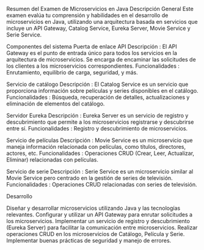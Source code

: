 Resumen del Examen de Microservicios en Java
Descripción General
Este examen evalúa tu comprensión y habilidades en el desarrollo de microservicios en Java, utilizando una arquitectura basada en servicios que incluye un API Gateway, Catalog Service, Eureka Server, Movie Service y Serie Service.

Componentes del sistema
Puerta de enlace API
Descripción : El API Gateway es el punto de entrada único para todos los servicios en la arquitectura de microservicios. Se encarga de encaminar las solicitudes de los clientes a los microservicios correspondientes.
Funcionalidades : Enrutamiento, equilibrio de carga, seguridad, y más.

Servicio de catálogo
Descripción : El Catalog Service es un servicio que proporciona información sobre películas y series disponibles en el catálogo.
Funcionalidades : Búsqueda, recuperación de detalles, actualizaciones y eliminación de elementos del catálogo.

Servidor Eureka
Descripción : Eureka Server es un servicio de registro y descubrimiento que permite a los microservicios registrarse y descubrirse entre sí.
Funcionalidades : Registro y descubrimiento de microservicios.

Servicio de películas
Descripción : Movie Service es un microservicio que maneja información relacionada con películas, como títulos, directores, actores, etc.
Funcionalidades : Operaciones CRUD (Crear, Leer, Actualizar, Eliminar) relacionadas con películas.

Servicio de serie
Descripción : Serie Service es un microservicio similar al Movie Service pero centrado en la gestión de series de televisión.
Funcionalidades : Operaciones CRUD relacionadas con series de televisión.

Desarrollo

Diseñar y desarrollar microservicios utilizando Java y las tecnologías relevantes.
Configurar y utilizar un API Gateway para enrutar solicitudes a los microservicios.
Implementar un servicio de registro y descubrimiento (Eureka Server) para facilitar la comunicación entre microservicios.
Realizar operaciones CRUD en los microservicios de Catálogo, Película y Serie.
Implementar buenas prácticas de seguridad y manejo de errores.

